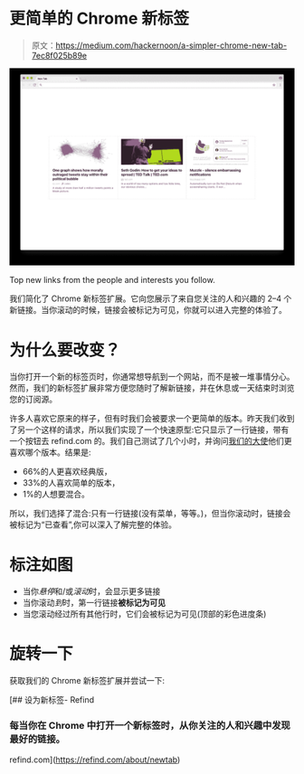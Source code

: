# 更简单的 Chrome 新标签

> 原文：<https://medium.com/hackernoon/a-simpler-chrome-new-tab-7ec8f025b89e>

![](img/c7c893f7527e3da82ffa8774505ce8a7.png)

Top new links from the people and interests you follow.

我们简化了 Chrome 新标签扩展。它向您展示了来自您关注的人和兴趣的 2–4 个新链接。当你滚动的时候，链接会被标记为可见，你就可以进入完整的体验了。

# 为什么要改变？

当你打开一个新的标签页时，你通常想导航到一个网站，而不是被一堆事情分心。然而，我们的新标签扩展非常方便您随时了解新链接，并在休息或一天结束时浏览您的订阅源。

许多人喜欢它原来的样子，但有时我们会被要求一个更简单的版本。昨天我们收到了另一个这样的请求，所以我们实现了一个快速原型:它只显示了一行链接，带有一个按钮去 refind.com 的。我们自己测试了几个小时，并询问[我们的大使](https://refind.com/?open=enjoying)他们更喜欢哪个版本。结果是:

*   66%的人更喜欢经典版，
*   33%的人喜欢简单的版本，
*   1%的人想要混合。

所以，我们选择了混合:只有一行链接(没有菜单，等等。)，但当你滚动时，链接会被标记为“已查看”,你可以深入了解完整的体验。

# **标注如图**

*   当你*悬停*和/或*滚动*时，会显示更多链接
*   当你滚动*到*时，第一行链接**被标记为可见**
*   当您滚动经过所有其他行时，它们会被标记为可见(顶部的彩色进度条)

# 旋转一下

获取我们的 Chrome 新标签扩展并尝试一下:

[](https://refind.com/about/newtab) [## 设为新标签- Refind

### 每当你在 Chrome 中打开一个新标签时，从你关注的人和兴趣中发现最好的链接。

refind.com](https://refind.com/about/newtab)